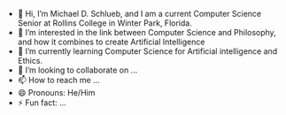 - 👋 Hi, I’m Michael D. Schlueb, and I am a current Computer Science Senior at Rollins College in Winter Park, Florida.
- 👀 I’m interested in the link between Computer Science and Philosophy, and how it combines to create Artificial Intelligence
- 🌱 I’m currently learning Computer Science for Artificial intelligence and Ethics.
- 💞️ I’m looking to collaborate on ...
- 📫 How to reach me ...
- 😄 Pronouns: He/Him
- ⚡ Fun fact: ...

<!---
MichaelDSchlueb/MichaelDSchlueb is a ✨ special ✨ repository because its `README.md` (this file) appears on your GitHub profile.
You can click the Preview link to take a look at your changes.
--->

